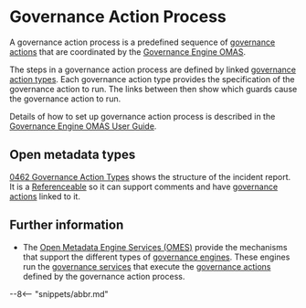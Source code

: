 <!-- SPDX-License-Identifier: CC-BY-4.0 -->
<!-- Copyright Contributors to the ODPi Egeria project. -->

# Governance Action Process

A governance action process is a predefined sequence of
[governance actions](governance-action.md) that are coordinated by
the [Governance Engine OMAS](../..).

The steps in a governance action process are defined by linked [governance action types](governance-action-type.md).
Each governance action type provides the specification of the governance action to run.
The links between then show which guards cause the governance action to run.

Details of how to set up governance action process is described in the 
[Governance Engine OMAS User Guide](../user).


## Open metadata types

[0462 Governance Action Types](../../../../../open-metadata-publication/website/open-metadata-types/0470-Incident-Reporting.md)
shows the structure of the incident report.
It is a [Referenceable](../../../../../open-metadata-publication/website/open-metadata-types/0010-Base-Model.md)
so it can support comments and have [governance actions](governance-action.md) linked to it.

## Further information

* The [Open Metadata Engine Services (OMES)](../../../../engine-services) provide the mechanisms
  that support the different types of [governance engines](governance-engine.md).  These engines
  run the [governance services](governance-service.md) that execute the
  [governance actions](governance-action.md) defined by the governance action process.
 
 

--8<-- "snippets/abbr.md"
